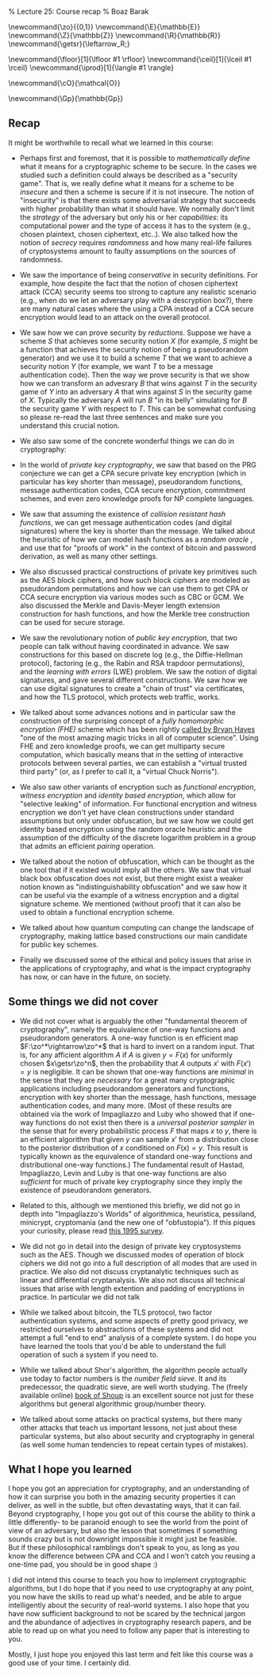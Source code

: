 % Lecture 25: Course recap
% Boaz Barak

<!--- ~ MathDefs   --->

\newcommand{\zo}{\{0,1\}}
\newcommand{\E}{\mathbb{E}}
\newcommand{\Z}{\mathbb{Z}}
\newcommand{\R}{\mathbb{R}}
\newcommand{\getsr}{\leftarrow_R\;}

\newcommand{\floor}[1]{\lfloor #1 \rfloor}
\newcommand{\ceil}[1]{\lceil #1 \rceil}
\newcommand{\iprod}[1]{\langle #1 \rangle}

\newcommand{\cO}{\mathcal{O}}

\newcommand{\Gp}{\mathbb{Gp}}
<!--- ~  --->

## Recap

It might be worthwhile to recall what we learned in this course:

* Perhaps first and foremost, that it is possible to _mathematically define_ what it means for a cryptographic scheme to be secure. In the cases we studied such a definition could always be described as a "security game". That is, we really define what it means for a scheme to be _insecure_ and then a scheme is secure if it is not insecure. The notion of "insecurity" is that there exists some adversarial strategy that succeeds with higher probability than what it should have. We normally don't limit the _strategy_ of the adversary but only his or her _capabilities_: its  computational power and the type of access it has to the system (e.g., chosen plaintext, chosen ciphertext, etc..). We also talked how the notion of _secrecy_ requires _randomness_ and how many real-life failures of cryptosystems amount to faulty assumptions on the sources of randomness.

* We saw the importance of being _conservative_ in security definitions. For example, how despite the fact that the notion of chosen ciphertext attack (CCA) security seems too strong to capture any realistic scenario (e.g., when do we let an adversary play with a descryption box?), there are many natural cases where the using a CPA instead of a CCA secure encryption would lead to an attack on the overall protocol.

* We saw how we can prove security by _reductions_. Suppose we have a scheme $S$ that achieves some security notion $X$ (for example, $S$ might be a function  that achieves the security notion of being a pseudorandom generator) and we use it to build a scheme $T$ that we want to achieve a security notion $Y$ (for example, we want $T$ to be a message authentication code). Then the way we prove security is that we show how we can transform an advesrary $B$ that wins against $T$ in the security game of $Y$ into an adversary $A$ that wins against $S$ in the security game of $X$. Typically the adversary $A$ will run $B$ "in its belly" simulating for $B$ the security game $Y$ with respect to $T$. This can be somewhat confusing so please re-read the last three sentences and make sure you understand this crucial notion.

* We also saw some of the concrete wonderful things we can do in cryptography:

* In the world of _private key cryptography_, we saw that based on the PRG conjecture we can get a CPA secure private key encryption (which in particular has key shorter than message), pseudorandom functions, message authentication codes, CCA secure encryption, commitment schemes, and even zero knowledge proofs for NP complete languages.

* We saw that assuming the existence of _collision resistant hash functions_, we can get message authentication codes (and digital signatures) where the key is shorter than the message. We talked about the heuristic of how we can model hash functions as a _random oracle_ , and use that for "proofs of work" in the context of bitcoin and password derivation, as well as many other settings.

* We also discussed practical constructions of private key primitives such as the AES block ciphers, and how such block ciphers are modeled as pseudorandom permutations and how we can use them to get CPA or CCA secure encryption via various modes such as CBC or GCM. We also discussed the Merkle and Davis-Meyer length extension construction for hash functions, and how the Merkle tree construction can be used for secure storage.

* We saw the revolutionary notion of _public key encryption_, that two people can talk without having coordinated in advance. We saw constructions for this based on discrete log (e.g., the Diffie-Hellman protocol), factoring (e.g., the Rabin and RSA trapdoor permutations), and the _learning with errors_ (LWE) problem. We saw the notion of digital signatures, and gave several different constructions.  We saw how we can use digital signatures to create a "chain of trust" via certificates, and how the TLS protocol, which protects web traffic, works.

* We talked about some advances notions and in particular saw the construction of the surprising concept of a _fully homomorphic encryption (FHE)_ scheme which has been rightly [called by Bryan Hayes](http://bit-player.org/2012/computing-with-encrypted-data) "one of the most amazing magic tricks in all of computer science".  Using FHE and zero knowledge proofs, we can get multiparty secure computation, which basically means that in the setting of interactive protocols between several parties, we can establish a "virtual trusted third party" (or, as I prefer to call it, a "virtual Chuck Norris").

* We also saw other variants of encryption such as _functional encryption_, _witness encryption_ and _identity based encryption_, which allow for "selective leaking" of information. For functional encryption and witness encryption we don't yet have clean constructions under standard assumptions but only under obfuscation, but we saw how we could get identity based encryption using the random oracle heuristic and the assumption of the difficulty of the discrete logarithm problem in a group that admits an efficient _pairing_ operation.

* We talked about the notion of obfuscation, which can be thought as the one tool that if it existed would imply all the others. We saw that virtual black box obfuscation does not exist, but there might exist a weaker notion known as "indistinguishability obfuscation" and we saw how it can be useful via the example of a witness encryption and a  digital signature scheme. We mentioned (without proof) that it can also be used to obtain a functional encryption scheme.

* We talked about how quantum computing can change the landscape of cryptography, making lattice based constructions our main candidate for public key schemes.

* Finally we discussed some of the ethical and policy issues that arise in the applications of cryptography, and what is the impact cryptography has now, or can have in the future, on society.

## Some things we did not cover

* We did not cover what is arguably the other "fundamental theorem of cryptography", namely the equivalence of one-way functions and pseudorandom generators. A one-way function is en efficient map $F:\zo^*\rightarrow\zo^*$ that is hard to invert on a random input. That is,  for any afficient algorithm $A$ if $A$ is given   $y=F(x)$ for uniformly chosen $x\getsr\zo^n$, then the probability that $A$ outputs $x'$ with $F(x')=y$ is negligible. It can be shown that one-way functions are _minimal_ in the sense that they are _necessary_ for a great many cryptographic applications including pseudorandom generators and functions, encryption with key shorter than the message, hash functions, message authentication codes, and many more. (Most of these results are  obtained via the work of Impagliazzo and Luby who showed that if one-way functions do not exist then there is a _universal posterior sampler_ in the sense that for every probabilistic process $F$ that maps $x$ to $y$, there is an efficient algorithm that given $y$ can sample $x'$ from a distribution close to the posterior distribution of $x$ conditioned on $F(x)=y$. This result is typically known as the equivalence of standard one-way functions and distributional one-way functions.) The fundamental result of Hastad, Impagliazzo, Levin and Luby is that one-way functions are also _sufficient_ for much of private key cryptography since they imply the existence of pseudorandom generators.

* Related to this, although we mentioned this briefly, we did not go in depth into "Impagliazzo's Worlds" of algorithmica, heuristica, pessiland, minicrypt, cryptomania (and the new one of "obfustopia"). If this piques your curiosity, please read [this 1995 survey](http://www.cs.mun.ca/~kol/courses/6743-w15/papers/russell-fiveworlds.pdf).

* We did not go in detail into the design of private key cryptosystems such as the AES. Though we discussed  modes of operation of block ciphers we did not go into a full description of all modes that are used in practice. We also did not discuss cryptanalytic techniques such as linear and differential cryptanalysis. We also not discuss all technical issues that arise with length extention and padding of encryptions in practice. In particular we did not talk

* While we talked about bitcoin, the TLS protocol, two factor authentication systems, and some aspects of pretty good privacy, we restricted ourselves to abstractions of these systems and did not attempt a full "end to end" analysis of a complete system. I do hope you have learned the tools that you'd be able to understand the full operation of such a system if you need to.

* While we talked about Shor's algorithm, the algorithm people actually use today to factor numbers is the _number field sieve_. It and its predecessor, the quadratic sieve, are well worth studying. The (freely available online) [book of Shoup](http://www.shoup.net/ntb/) is an excellent source not just for these algorithms but general algorithmic group/number theory.

* We talked about some attacks on practical systems, but there many other attacks that teach us important lessons, not just about these particular systems, but also about security and cryptography in general (as well some human tendencies to repeat certain types of mistakes).

## What I hope you learned

I hope you got an appreciation for cryptography, and an understanding of how it can surprise you both in the amazing security properties it can deliver, as well in the subtle, but often devastating ways, that it can fail.
Beyond cryptography, I hope you got out of this course the ability to think a little differently- to be paranoid enough to see the world from the point of view of an adversary, but also the lesson that sometimes if something sounds crazy but is not downright impossible it might just be feasible.  
But if these philosophical ramblings don't speak to you, as long as you know the difference between CPA and CCA and I won't catch you reusing a one-time pad, you should be in good shape :)

I did not intend this course to teach you how to implement cryptographic algorithms, but I do hope that if you need to use cryptography at any point, you now have the skills to read up what's needed, and be able to argue intelligently about the security of real-world systems.
I also hope that you have now sufficient background to not be scared by the technical jargon and the abundance of adjectives in cryptography research papers, and be able to read up on what you need to follow any paper that is interesting to you.

Mostly, I just hope you enjoyed this last term and felt like this course was a good use of your time. I certainly did.
